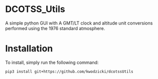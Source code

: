 # DCOTSS\_Utils

A simple python GUI with A GMT/LT clock and altitude unit conversions performed using the 1976 standard atmosphere.

# Installation

To install, simply run the following command:

	pip3 install git+https://github.com/kwodzicki/dcotssUtils
